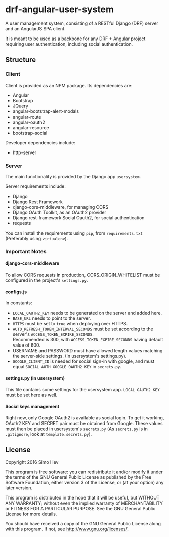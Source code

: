 # drf-angular-user-system
A user management system, consisting of a RESTful Django (DRF) server and an AngularJS SPA client.

It is meant to be used as a backbone for any DRF + Angular project requiring user authentication, including social authentication.

## Structure

### Client

Client is provided as an NPM package. Its dependencies are:

* Angular
* Bootstrap
* JQuery
* angular-bootstrap-alert-modals
* angular-route
* angular-oauth2
* angular-resource
* bootstrap-social

Developer dependencies include:

* http-server

### Server

The main functionality is provided by the Django app `usersystem`.

Server requirements include:

* Django
* Django Rest Framework
* django-cors-middleware, for managing CORS
* Django OAuth Toolkit, as an OAuth2 provider
* Django rest-framework Social Oauth2, for social authentication
* requests

You can install the requirements using `pip`, from `requirements.txt` (Preferably using `virtualenv`).

### Important Notes

#### django-cors-middleware
To allow CORS requests in production, CORS_ORIGIN_WHITELIST must be configured in the project's `settings.py`.

#### configs.js
In constants:
* `LOCAL_OAUTH2_KEY` needs to be generated on the server and added here.
* `BASE_URL` needs to point to the server.
* `HTTPS` must be set to `true` when deploying over HTTPS.
* `AUTO_REFRESH_TOKEN_INTERVAL_SECONDS` must be set according to the server's `ACCESS_TOKEN_EXPIRE_SECONDS`.  
Recommended is 300, with `ACCESS_TOKEN_EXPIRE_SECONDS` having default value of 600.
* USERNAME and PASSWORD must have allowed length values matching the server-side settings. (In usersystem's settings.py).
* `GOOGLE_CLIENT_ID` is needed for social sign-in with google, and must equal `SOCIAL_AUTH_GOOGLE_OAUTH2_KEY` in `secrets.py`.

#### settings.py (in usersystem)
This file contains some settings for the usersystem app.
`LOCAL_OAUTH2_KEY` must be set here as well.

#### Social keys management
Right now, only Google OAuth2 is available as social login.
To get it working, OAuth2 KEY and SECRET pair must be obtained from Google.
These values must then be placed in usersystem's `secrets.py` (As `secrets.py` is in `.gitignore`, look at `template.secrets.py`).


## License

Copyright 2016  Simo Iliev

This program is free software: you can redistribute it and/or modify
it under the terms of the GNU General Public License as published by
the Free Software Foundation, either version 3 of the License, or
(at your option) any later version.

This program is distributed in the hope that it will be useful,
but WITHOUT ANY WARRANTY; without even the implied warranty of
MERCHANTABILITY or FITNESS FOR A PARTICULAR PURPOSE.  See the
GNU General Public License for more details.

You should have received a copy of the GNU General Public License
along with this program.  If not, see <http://www.gnu.org/licenses/>.
